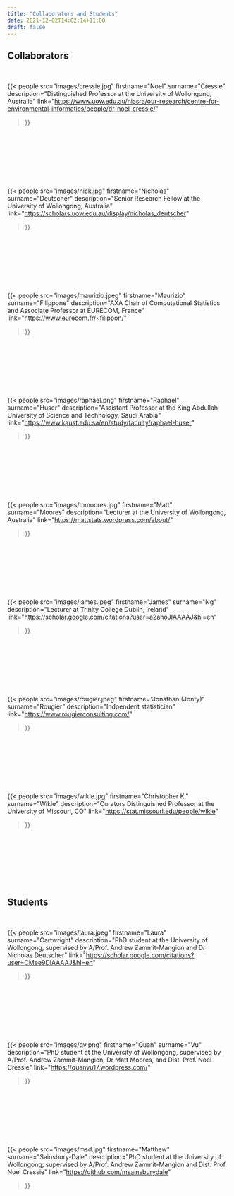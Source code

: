 ```yaml
---
title: "Collaborators and Students"
date: 2021-12-02T14:02:14+11:00
draft: false
---
```


## Collaborators

  &nbsp;

{{< people
  src="images/cressie.jpg"
  firstname="Noel"
  surname="Cressie"
  description="Distinguished Professor at the University of Wollongong, Australia"
  link="https://www.uow.edu.au/niasra/our-research/centre-for-environmental-informatics/people/dr-noel-cressie/"
  >}}


  &nbsp;

  &nbsp;

  &nbsp;

  &nbsp;


{{< people
  src="images/nick.jpg"
  firstname="Nicholas"
  surname="Deutscher"
  description="Senior Research Fellow at the University of Wollongong, Australia"
  link="https://scholars.uow.edu.au/display/nicholas_deutscher"
  >}}


  &nbsp;

  &nbsp;

  &nbsp;

  &nbsp;


{{< people
  src="images/maurizio.jpeg"
  firstname="Maurizio"
  surname="Filippone"
  description="AXA Chair of Computational Statistics and Associate Professor at EURECOM, France"
  link="https://www.eurecom.fr/~filippon/"
  >}}


  &nbsp;

  &nbsp;

  &nbsp;

  &nbsp;

{{< people
  src="images/raphael.png"
  firstname="Raphaël"
  surname="Huser"
  description="Assistant Professor at the King Abdullah University of Science and Technology, Saudi Arabia"
  link="https://www.kaust.edu.sa/en/study/faculty/raphael-huser"
  >}}

  &nbsp;

  &nbsp;

  &nbsp;

  &nbsp;



{{< people
  src="images/mmoores.jpg"
  firstname="Matt"
  surname="Moores"
  description="Lecturer at the University of Wollongong, Australia"
  link="https://mattstats.wordpress.com/about/"
  >}}

  &nbsp;

  &nbsp;

  &nbsp;

  &nbsp;


{{< people
  src="images/james.jpeg"
  firstname="James"
  surname="Ng"
  description="Lecturer at Trinity College Dublin, Ireland"
  link="https://scholar.google.com/citations?user=a2ahoJIAAAAJ&hl=en"
  >}}

  &nbsp;

  &nbsp;

  &nbsp;

  &nbsp;

{{< people
  src="images/rougier.jpeg"
  firstname="Jonathan (Jonty)"
  surname="Rougier"
  description="Indpendent statistician"
  link="https://www.rougierconsulting.com/"
  >}}


  &nbsp;

  &nbsp;

  &nbsp;

  &nbsp;


{{< people
  src="images/wikle.jpg"
  firstname="Christopher K."
  surname="Wikle"
  description="Curators Distinguished Professor at the University of Missouri, CO"
  link="https://stat.missouri.edu/people/wikle"
  >}}

  &nbsp;

  &nbsp;

  &nbsp;

  &nbsp;



## Students

  &nbsp;

{{< people
  src="images/laura.jpeg"
  firstname="Laura"
  surname="Cartwright"
  description="PhD student at the University of Wollongong, supervised by A/Prof. Andrew Zammit-Mangion and Dr Nicholas Deutscher"
  link="https://scholar.google.com/citations?user=CMee9DIAAAAJ&hl=en"
  >}}

&nbsp;

&nbsp;

&nbsp;

&nbsp;


{{< people
  src="images/qv.png"
  firstname="Quan"
  surname="Vu"
  description="PhD student at the University of Wollongong, supervised by A/Prof. Andrew Zammit-Mangion, Dr Matt Moores, and Dist. Prof. Noel Cressie"
  link="https://quanvu17.wordpress.com/"
  >}}


&nbsp;

&nbsp;

&nbsp;

&nbsp;

{{< people
  src="images/msd.jpg"
  firstname="Matthew"
  surname="Sainsbury-Dale"
  description="PhD student at the University of Wollongong, supervised by A/Prof. Andrew Zammit-Mangion and Dist. Prof. Noel Cressie"
  link="https://github.com/msainsburydale"
  >}}
